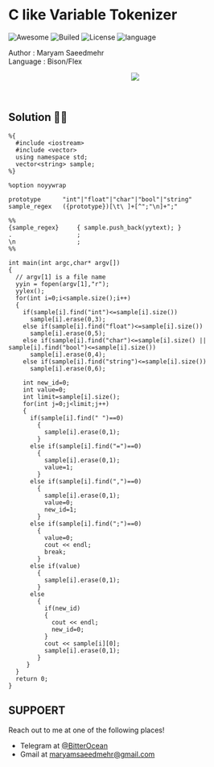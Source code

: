 # C like Variable Tokenizer
![Awesome](https://cdn.rawgit.com/sindresorhus/awesome/d7305f38d29fed78fa85652e3a63e154dd8e8829/media/badge.svg)
![Builed](https://img.shields.io/azure-devops/build/totodem/8cf3ec0e-d0c2-4fcd-8206-ad204f254a96/2?style=flat)
![License](https://img.shields.io/packagist/l/doctrine/orm)
![language](https://img.shields.io/badge/language-Bison-orange)

Author : Maryam Saeedmehr  
Language : Bison/Flex

<p align="center">
<img src="https://user-images.githubusercontent.com/60509979/78402597-17daf000-7610-11ea-991b-d2d73844670f.png">
</p>
</br>  

## **Solution** :metal::sunglasses:   
```bison
%{
  #include <iostream>
  #include <vector>
  using namespace std;
  vector<string> sample;
%}

%option noyywrap

prototype      "int"|"float"|"char"|"bool"|"string"
sample_regex   ({prototype})[\t\ ]+[^";"\n]+";"

%%
{sample_regex}     { sample.push_back(yytext); }
.                  ;
\n                 ;
%%

int main(int argc,char* argv[])
{
  // argv[1] is a file name
  yyin = fopen(argv[1],"r");
  yylex();
  for(int i=0;i<sample.size();i++)
  {
    if(sample[i].find("int")<=sample[i].size())
      sample[i].erase(0,3);
    else if(sample[i].find("float")<=sample[i].size())
      sample[i].erase(0,5);
    else if(sample[i].find("char")<=sample[i].size() || sample[i].find("bool")<=sample[i].size())
      sample[i].erase(0,4);
    else if(sample[i].find("string")<=sample[i].size())
      sample[i].erase(0,6);

    int new_id=0;
    int value=0;
    int limit=sample[i].size();
    for(int j=0;j<limit;j++)
    {
      if(sample[i].find(" ")==0)
        {
          sample[i].erase(0,1);
        }
      else if(sample[i].find("=")==0)
        {
          sample[i].erase(0,1);
          value=1;
        }
      else if(sample[i].find(",")==0)
        {
          sample[i].erase(0,1);
          value=0;
          new_id=1;
        }
      else if(sample[i].find(";")==0)
        {
          value=0;
          cout << endl;
          break;
        }
      else if(value)
        {
          sample[i].erase(0,1);
        }
      else
        {
          if(new_id)
          {
            cout << endl;
            new_id=0;
          }
          cout << sample[i][0];
          sample[i].erase(0,1);
        }
     }
  }
  return 0;
}

```

## **SUPPOERT**

Reach out to me at one of the following places!

- Telegram at <a href="https://t.me/BitterOcean" target="_blank">@BitterOcean</a>
- Gmail at <a href="mailto:maryamsaeedmehr@gmail.com" target="_blank">maryamsaeedmehr@gmail.com</a>
